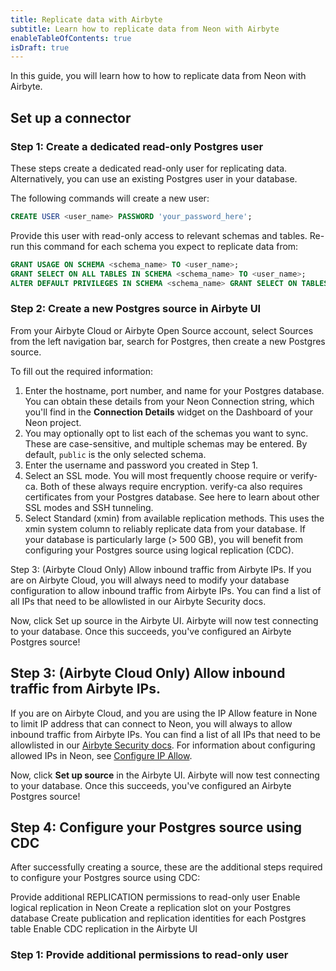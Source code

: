 ```yaml
---
title: Replicate data with Airbyte
subtitle: Learn how to replicate data from Neon with Airbyte
enableTableOfContents: true
isDraft: true
---
```


In this guide, you will learn how to how to replicate data from Neon with Airbyte.

## Set up a connector

### Step 1: Create a dedicated read-only Postgres user

These steps create a dedicated read-only user for replicating data. Alternatively, you can use an existing Postgres user in your database.

The following commands will create a new user:

```sql
CREATE USER <user_name> PASSWORD 'your_password_here';
```

Provide this user with read-only access to relevant schemas and tables. Re-run this command for each schema you expect to replicate data from:

```sql
GRANT USAGE ON SCHEMA <schema_name> TO <user_name>;
GRANT SELECT ON ALL TABLES IN SCHEMA <schema_name> TO <user_name>;
ALTER DEFAULT PRIVILEGES IN SCHEMA <schema_name> GRANT SELECT ON TABLES TO <user_name>;
```

### Step 2: Create a new Postgres source in Airbyte UI

From your Airbyte Cloud or Airbyte Open Source account, select Sources from the left navigation bar, search for Postgres, then create a new Postgres source.

To fill out the required information:

1. Enter the hostname, port number, and name for your Postgres database. You can obtain these details from your Neon Connection string, which you'll find in the **Connection Details** widget on the Dashboard of your Neon project.
2. You may optionally opt to list each of the schemas you want to sync. These are case-sensitive, and multiple schemas may be entered. By default, `public` is the only selected schema.
3. Enter the username and password you created in Step 1.
4. Select an SSL mode. You will most frequently choose require or verify-ca. Both of these always require encryption. verify-ca also requires certificates from your Postgres database. See here to learn about other SSL modes and SSH tunneling.
5. Select Standard (xmin) from available replication methods. This uses the xmin system column to reliably replicate data from your database.
If your database is particularly large (> 500 GB), you will benefit from configuring your Postgres source using logical replication (CDC).

Step 3: (Airbyte Cloud Only) Allow inbound traffic from Airbyte IPs.
If you are on Airbyte Cloud, you will always need to modify your database configuration to allow inbound traffic from Airbyte IPs. You can find a list of all IPs that need to be allowlisted in our Airbyte Security docs.

Now, click Set up source in the Airbyte UI. Airbyte will now test connecting to your database. Once this succeeds, you've configured an Airbyte Postgres source!

## Step 3: (Airbyte Cloud Only) Allow inbound traffic from Airbyte IPs.

If you are on Airbyte Cloud, and you are using the IP Allow feature in None to limit IP address that can connect to Neon, you will always to allow inbound traffic from Airbyte IPs. You can find a list of all IPs that need to be allowlisted in our [Airbyte Security docs](https://docs.airbyte.com/operating-airbyte/security). For information about configuring allowed IPs in Neon, see [Configure IP Allow]().

Now, click **Set up source** in the Airbyte UI. Airbyte will now test connecting to your database. Once this succeeds, you've configured an Airbyte Postgres source!

## Step 4: Configure your Postgres source using CDC

After successfully creating a source, these are the additional steps required to configure your Postgres source using CDC:

Provide additional REPLICATION permissions to read-only user
Enable logical replication in Neon
Create a replication slot on your Postgres database
Create publication and replication identities for each Postgres table
Enable CDC replication in the Airbyte UI

### Step 1: Provide additional permissions to read-only user

